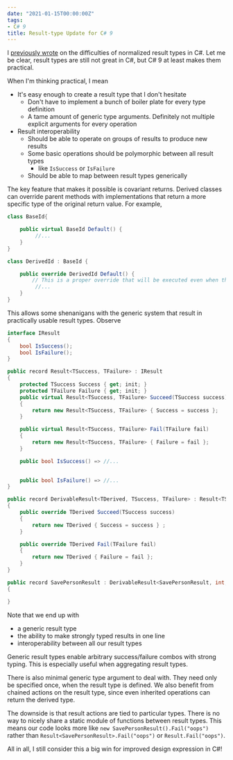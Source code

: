```yaml
---
date: "2021-01-15T00:00:00Z"
tags:
- C# 9
title: Result-type Update for C# 9
---
```


I [previously wrote](./Language%20Limited%20Though/2020-10-30-Result-Types.md) on the difficulties of normalized result types in C#. Let me be clear, result types are still not great in C#, but C# 9 at least makes them practical.
<!--more-->

When I'm thinking practical, I mean
 - It's easy enough to create a result type that I don't hesitate
   - Don't have to implement a bunch of boiler plate for every type definition
   - A tame amount of generic type arguments. Definitely not multiple explicit arguments for every operation  
 - Result interoperability
   - Should be able to operate on groups of results to produce new results
   - Some basic operations should be polymorphic between all result types
     - like `IsSuccess` or `IsFailure`
   - Should be able to map between result types generically

The key feature that makes it possible is covariant returns. Derived classes can override parent methods with implementations that return a more specific type of the original return value. For example,

```cs
class BaseId{

    public virtual BaseId Default() {
         //...
    }
}

class DerivedId : BaseId {

    public override DerivedId Default() {
        // This is a proper override that will be executed even when the instance is called as a BaseId
         //...
    }
}
```


This allows some shenanigans with the generic system that result in practically usable result types.  Observe

```cs
interface IResult
{
    bool IsSuccess();
    bool IsFailure();
}

public record Result<TSuccess, TFailure> : IResult
{
    protected TSuccess Success { get; init; }
    protected TFailure Failure { get; init; }
    public virtual Result<TSuccess, TFailure> Succeed(TSuccess success)
    {
        return new Result<TSuccess, TFailure> { Success = success };
    }

    public virtual Result<TSuccess, TFailure> Fail(TFailure fail)
    {
        return new Result<TSuccess, TFailure> { Failure = fail };
    }

    public bool IsSuccess() => //...
    

    public bool IsFailure() => //...
}

public record DerivableResult<TDerived, TSuccess, TFailure> : Result<TSuccess, TFailure> where TDerived : DerivableResult<TDerived, TSuccess, TFailure>, new()
{
    public override TDerived Succeed(TSuccess success)
    {
        return new TDerived { Success = success } ;
    }

    public override TDerived Fail(TFailure fail)
    {
        return new TDerived { Failure = fail };
    }
}

public record SavePersonResult : DerivableResult<SavePersonResult, int, string>
{

}
```

Note that we end up with 
- a generic result type 
- the ability to make strongly typed results in one line
- interoperability between all our result types

Generic result types enable arbitrary success/failure combos with strong typing. This is especially useful when aggregating result types.

There is also minimal generic type argument to deal with. They need only be specified once, when the result type is defined.
We also benefit from chained actions on the result type, since even inherited operations can return the derived type.

The downside is that result actions are tied to particular types. There is no way to nicely share a static module of functions between result types.
This means our code looks more like `new SavePersonResult().Fail("oops")` rather than `Result<SavePersonResult>.Fail("oops")` or `Result.Fail("oops")`.

All in all, I still consider this a big win for improved design expression in C#!